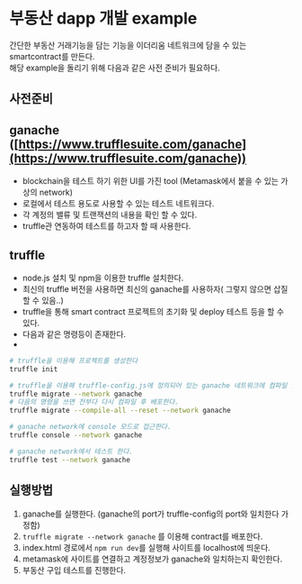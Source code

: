 # 부동산 dapp 개발 example 

간단한 부동산 거래기능을 담는 기능을 이더리움 네트워크에 담을 수 있는 smartcontract를 만든다. <br>
해당 example을 돌리기 위해 다음과 같은 사전 준비가 필요하다. 

## 사전준비 

## ganache ([https://www.trufflesuite.com/ganache](https://www.trufflesuite.com/ganache))

- blockchain을 테스트 하기 위한 UI를 가진 tool (Metamask에서 붙을 수 있는 가상의 network)
- 로컬에서 테스트 용도로 사용할 수 있는 테스트 네트워크다.
- 각 계정의 밸류 및 트랜잭션의 내용을 확인 할 수 있다.
- truffle관 연동하여 테스트를 하고자 할 때 사용한다.

## truffle

- node.js 설치 및 npm을 이용한 truffle 설치한다.
- 최신의 truffle 버전을 사용하면 최신의 ganache를 사용하자( 그렇지 않으면 삽질할 수 있음..)
- truffle을 통해 smart contract 프로젝트의 초기화 및 deploy 테스트 등을 할 수 있다.
- 다음과 같은 명령등이 존재한다.
- 

```bash
# truffle을 이용해 프로젝트를 생성한다
truffle init 

# truffle을 이용해 truffle-config.js에 정의되어 있는 ganache 네트워크에 컴파일 및 배포한다.
truffle migrate --network ganache
# 다음의 명령을 쓰면 전부다 다시 컴파일 후 배포한다. 
truffle migrate --compile-all --reset --network ganache

# ganache network에 console 모드로 접근한다. 
truffle console --network ganache

# ganache network에서 테스트 한다.
truffle test --network ganache
```

## 실행방법

1. ganache를 실행한다. (ganache의 port가 truffle-config의 port와 일치한다 가정함)
2. `truffle migrate --network ganache` 를 이용해 contract를 배포한다.
3. index.html 경로에서 `npm run dev`를 실행해 사이트를 localhost에 띄운다.
4. metamask에 사이트를 연결하고 계정정보가 ganache와 일치하는지 확인한다. 
5. 부동산 구입 테스트를 진행한다. 
